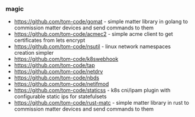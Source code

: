 ### magic

- https://github.com/tom-code/gomat - simple matter library in golang to commission matter devices and send commands to them
- https://github.com/tom-code/acmec2 - simple acme client to get certificates from lets encrypt
- https://github.com/tom-code/nsutil - linux network namespaces creation simpler
- https://github.com/tom-code/k8swebhook
- https://github.com/tom-code/tap
- https://github.com/tom-code/netdrv
- https://github.com/tom-code/nbds
- https://github.com/tom-code/netifmod
- https://github.com/tom-code/staticss - k8s cni/ipam plugin with configurable static ips for statefulsets
- https://github.com/tom-code/rust-matc - simple matter library in rust to commission matter devices and send commands to them
